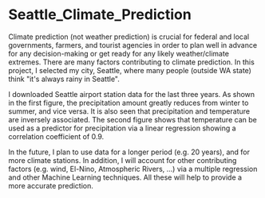 # Seattle_Climate_Prediction
Climate prediction (not weather prediction) is crucial for federal and local governments, farmers,
and tourist agencies in order to plan well in advance for any decision-making or get ready for any 
likely weather/climate extremes. There are many factors contributing to climate prediction. 
In this project, I selected my city, Seattle, where many people (outside WA state) think 
"it's always rainy in Seattle". 

I downloaded Seattle airport station data for the last three years. As shown in the first figure,
the precipitation amount greatly reduces from winter to summer, and vice versa. It is also seen 
that precipitation and temperature are inversely associated. The second figure shows that 
temperature can be used as a predictor for precipitation via a linear regression showing a 
correlation coefficient of 0.9. 

In the future, I plan to use data for a longer period (e.g. 20 years), and for more climate stations. 
In addition, I will account for other contributing factors (e.g. wind, El-Nino, Atmospheric Rivers, ...) 
via a multiple regression and other Machine Learning techniques. All these will help to provide a more 
accurate prediction.
